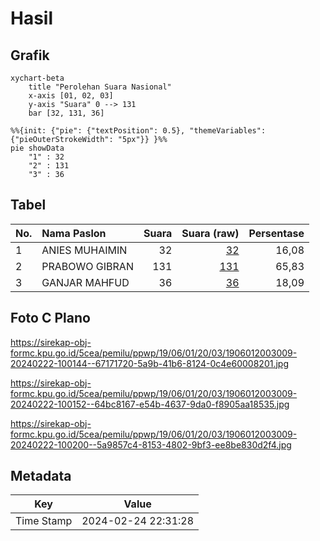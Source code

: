 # Hasil

## Grafik

```mermaid
xychart-beta
    title "Perolehan Suara Nasional"
    x-axis [01, 02, 03]
    y-axis "Suara" 0 --> 131
    bar [32, 131, 36]
```

```mermaid
%%{init: {"pie": {"textPosition": 0.5}, "themeVariables": {"pieOuterStrokeWidth": "5px"}} }%%
pie showData
    "1" : 32
    "2" : 131
    "3" : 36
```

## Tabel

| No. | Nama Paslon    | Suara | Suara (raw) | Persentase |
|:--- |:-------------- | -----:| -----------:| ----------:|
| 1   | ANIES MUHAIMIN | 32    | [32][p-1]   | 16,08      |
| 2   | PRABOWO GIBRAN | 131   | [131][p-2]  | 65,83      |
| 3   | GANJAR MAHFUD  | 36    | [36][p-3]   | 18,09      |


[p-1]: https://github.com/gigit-pemilu/pemilu-2024/blob/main/pilpres/hitung-suara/sub/19-kepulauan-bangka-belitung/sub/06-belitung-timur/sub/01-manggar/sub/2003-padang/sub/009-tps/sub/paslon-1.txt
[p-2]: https://github.com/gigit-pemilu/pemilu-2024/blob/main/pilpres/hitung-suara/sub/19-kepulauan-bangka-belitung/sub/06-belitung-timur/sub/01-manggar/sub/2003-padang/sub/009-tps/sub/paslon-2.txt
[p-3]: https://github.com/gigit-pemilu/pemilu-2024/blob/main/pilpres/hitung-suara/sub/19-kepulauan-bangka-belitung/sub/06-belitung-timur/sub/01-manggar/sub/2003-padang/sub/009-tps/sub/paslon-3.txt

## Foto C Plano

https://sirekap-obj-formc.kpu.go.id/5cea/pemilu/ppwp/19/06/01/20/03/1906012003009-20240222-100144--67171720-5a9b-41b6-8124-0c4e60008201.jpg

https://sirekap-obj-formc.kpu.go.id/5cea/pemilu/ppwp/19/06/01/20/03/1906012003009-20240222-100152--64bc8167-e54b-4637-9da0-f8905aa18535.jpg

https://sirekap-obj-formc.kpu.go.id/5cea/pemilu/ppwp/19/06/01/20/03/1906012003009-20240222-100200--5a9857c4-8153-4802-9bf3-ee8be830d2f4.jpg


## Metadata

| Key        | Value               |
| ---------- | ------------------- |
| Time Stamp | 2024-02-24 22:31:28 |




